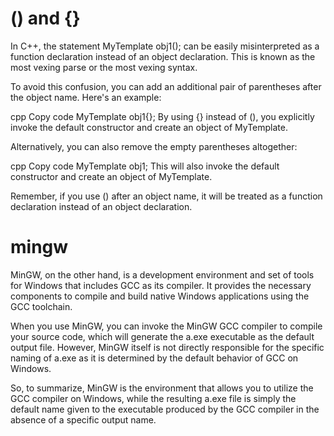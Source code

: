 # () and {}
In C++, the statement MyTemplate<int> obj1(); can be easily misinterpreted as a function declaration instead of an object declaration. This is known as the most vexing parse or the most vexing syntax.

To avoid this confusion, you can add an additional pair of parentheses after the object name. Here's an example:

cpp
Copy code
MyTemplate<int> obj1{};
By using {} instead of (), you explicitly invoke the default constructor and create an object of MyTemplate<int>.

Alternatively, you can also remove the empty parentheses altogether:

cpp
Copy code
MyTemplate<int> obj1;
This will also invoke the default constructor and create an object of MyTemplate<int>.

Remember, if you use () after an object name, it will be treated as a function declaration instead of an object declaration.

# mingw
MinGW, on the other hand, is a development environment and set of tools for Windows that includes GCC as its compiler. It provides the necessary components to compile and build native Windows applications using the GCC toolchain.

When you use MinGW, you can invoke the MinGW GCC compiler to compile your source code, which will generate the a.exe executable as the default output file. However, MinGW itself is not directly responsible for the specific naming of a.exe as it is determined by the default behavior of GCC on Windows.

So, to summarize, MinGW is the environment that allows you to utilize the GCC compiler on Windows, while the resulting a.exe file is simply the default name given to the executable produced by the GCC compiler in the absence of a specific output name.

#